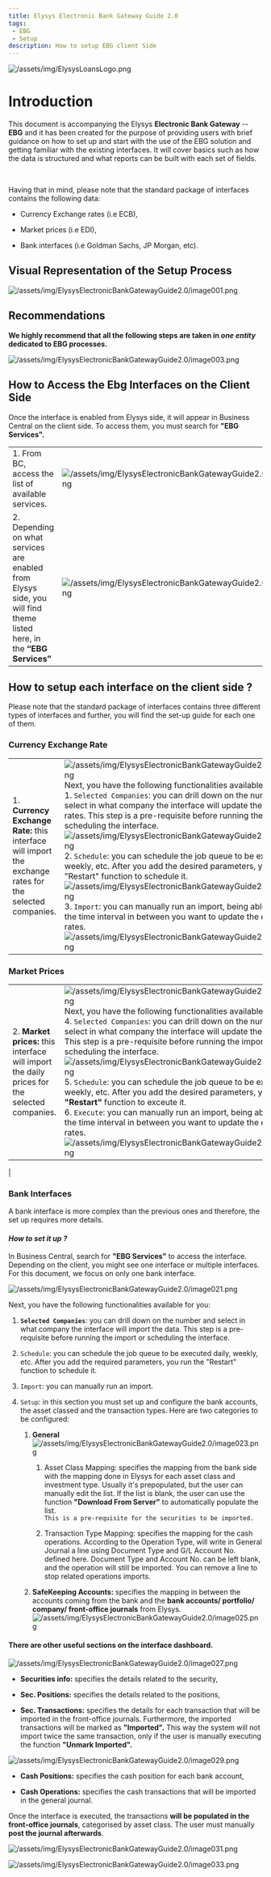 ```yaml
---
title: Elysys Electronic Bank Gateway Guide 2.0
tags: 
 - EBG
 - Setup
description: How to setup EBG client Side
---
```

![/assets/img/ElysysLoansLogo.png](../../assets/img/ElysysWealthLogo.png)


# Introduction

This document is accompanying the Elysys **Electronic Bank Gateway** --
**EBG** and it has been created for the purpose of providing users with
brief guidance on how to set up and start with the use of the EBG
solution and getting familiar with the existing interfaces. It will
cover basics such as how the data is structured and what reports can be
built with each set of fields.

 

Having that in mind, please note that the standard package of interfaces
contains the following data:

-   Currency Exchange rates (i.e ECB),

-   Market prices (i.e EDI),

-   Bank interfaces (i.e Goldman Sachs, JP Morgan, etc).

## Visual Representation of the Setup Process

![/assets/img/ElysysElectronicBankGatewayGuide2.0/image001.png](../../assets/img/ElysysElectronicBankGatewayGuide2.0/image001.png)

## Recommendations

**We highly recommend that all the following steps are taken in *one
entity* dedicated to EBG processes.**

![/assets/img/ElysysElectronicBankGatewayGuide2.0/image003.png](../../assets/img/ElysysElectronicBankGatewayGuide2.0/image003.png)

## How to Access the Ebg Interfaces on the Client Side

Once the interface is enabled from Elysys side, it will appear in
Business Central on the client side. To access them, you must search for
**\"EBG Services\".**

| | |
| ---        |           --- |
| 1. From BC, access the list of available services. | ![/assets/img/ElysysElectronicBankGatewayGuide2.0/image005.png](../../assets/img/ElysysElectronicBankGatewayGuide2.0/image005.png) |
| 2. Depending on what services are enabled from Elysys side, you will find theme listed here, in the **“EBG Services”** | ![/assets/img/ElysysElectronicBankGatewayGuide2.0/image007.png](../../assets/img/ElysysElectronicBankGatewayGuide2.0/image007.png)|


## How to setup each interface on the client side ?

Please note that the standard package of interfaces contains three
different types of interfaces and further, you will find the set-up
guide for each one of them.

### Currency Exchange Rate

| | |
| ---        |           --- |
| 1.	**Currency Exchange Rate:** this interface will import the exchange rates for the selected companies. | ![/assets/img/ElysysElectronicBankGatewayGuide2.0/image009.png](../../assets/img/ElysysElectronicBankGatewayGuide2.0/image009.png) Next, you have the following functionalities available for you: </br> 1.	`Selected Companies`: you can drill down on the number and select in what company the interface will update the exchange rates. This step is a pre-requisite before running the import or scheduling the interface. ![/assets/img/ElysysElectronicBankGatewayGuide2.0/image011.png](../../assets/img/ElysysElectronicBankGatewayGuide2.0/image011.png) 2.	`Schedule`: you can schedule the job queue to be executed daily, weekly, etc. After you add the desired parameters, you run the "Restart" function to schedule it.   ![/assets/img/ElysysElectronicBankGatewayGuide2.0/image013.png](../../assets/img/ElysysElectronicBankGatewayGuide2.0/image013.png) 3.	`Import`: you can manually run an import, being able to specify the time interval in between you want to update the exchange rates. ![/assets/img/ElysysElectronicBankGatewayGuide2.0/image015.png](../../assets/img/ElysysElectronicBankGatewayGuide2.0/image015.png)  |


### Market Prices

| | |
| ---        |           --- |
| 2. **Market prices:** this interface will import the daily prices for the selected companies. |  ![/assets/img/ElysysElectronicBankGatewayGuide2.0/image017.png](../../assets/img/ElysysElectronicBankGatewayGuide2.0/image017.png) Next, you have the following functionalities available for you: </br> 4.	`Selected Companies`: you can drill down on the number and select in what company the interface will update the market prices. This step is a pre-requisite before running the import or scheduling the interface. ![/assets/img/ElysysElectronicBankGatewayGuide2.0/image011.png](../../assets/img/ElysysElectronicBankGatewayGuide2.0/image011.png) 5.	`Schedule`: you can schedule the job queue to be executed daily, weekly, etc. After you add the desired parameters, you run the **"Restart"** function to exceute it.  </br> 6.	`Execute`: you can manually run an import, being able to specify the time interval in between you want to update the exchange rates. ![/assets/img/ElysysElectronicBankGatewayGuide2.0/image015.png](../../assets/img/ElysysElectronicBankGatewayGuide2.0/image015.png)
 |

### Bank Interfaces

A bank interface is more complex than the previous ones and therefore,
the set up requires more details.

#### *How to set it up ?*

In Business Central, search for **\"EBG Services\"** to access the
interface. Depending on the client, you might see one interface or
multiple interfaces. For this document, we focus on only one bank
interface.

![/assets/img/ElysysElectronicBankGatewayGuide2.0/image021.png](../../assets/img/ElysysElectronicBankGatewayGuide2.0/image021.png)

Next, you have the following functionalities available for you:

1.  **`Selected Companies`**: you can drill down on the number and select
    in what company the interface will import the data. This step is a
    pre-requisite before running the import or scheduling the interface.

2.  `Schedule`: you can schedule the job queue to be executed daily,
    weekly, etc. After you add the required parameters, you run the
    \"Restart\" function to schedule it.

3.  `Import`: you can manually run an import.

4.  `Setup`: in this section you must set up and configure the bank
    accounts, the asset classed and the transaction types. Here are two
    categories to be configured:

    1.  **General**
        </br>![/assets/img/ElysysElectronicBankGatewayGuide2.0/image023.png](../../assets/img/ElysysElectronicBankGatewayGuide2.0/image023.png)
        1. Asset Class Mapping: specifies the mapping from the bank side with the mapping done in Elysys for each asset class and investment type. Usually it\'s prepopulated, but the user can manually edit the list. If the list is blank, the user can use the function **\"Download From Server\"** to automatically populate the list.</br> `This is a pre-requisite for the securities to be imported.`
        
        2. Transaction Type Mapping: specifies the mapping for the cash operations. According to the Operation Type, will write in General Journal a line using Document Type and G/L Account No. defined here. Document Type and Account No. can be left blank, and the operation will still be imported. You can remove a line to stop related operations imports.
        

    2.  **SafeKeeping Accounts:** specifies the mapping in between the
    accounts coming from the bank and the **bank accounts/ portfolio/
    company/ front-office journals** from Elysys.  ![/assets/img/ElysysElectronicBankGatewayGuide2.0/image025.png](../../assets/img/ElysysElectronicBankGatewayGuide2.0/image025.png)



#### There are other useful sections on the interface dashboard.

![/assets/img/ElysysElectronicBankGatewayGuide2.0/image027.png](../../assets/img/ElysysElectronicBankGatewayGuide2.0/image027.png)

-   **Securities info:** specifies the details related to the security,

-   **Sec. Positions:** specifies the details related to the positions,

-   **Sec. Transactions:** specifies the details for each transaction
    that will be imported in the front-office journals. Furthermore, the
    imported transactions will be marked as **\"Imported\".** This way
    the system will not import twice the same transaction, only if the
    user is manually executing the function **\"Unmark Imported\".**

![/assets/img/ElysysElectronicBankGatewayGuide2.0/image029.png](../../assets/img/ElysysElectronicBankGatewayGuide2.0/image029.png)

-   **Cash Positions:** specifies the cash position for each bank
    account,

-   **Cash Operations:** specifies the cash transactions that will be
    imported in the general journal.

Once the interface is executed, the transactions **will be populated in
the front-office journals**, categorised by asset class. The user must
manually **post the journal afterwards**.

![/assets/img/ElysysElectronicBankGatewayGuide2.0/image031.png](../../assets/img/ElysysElectronicBankGatewayGuide2.0/image031.png)
 

![/assets/img/ElysysElectronicBankGatewayGuide2.0/image033.png](../../assets/img/ElysysElectronicBankGatewayGuide2.0/image033.png)
